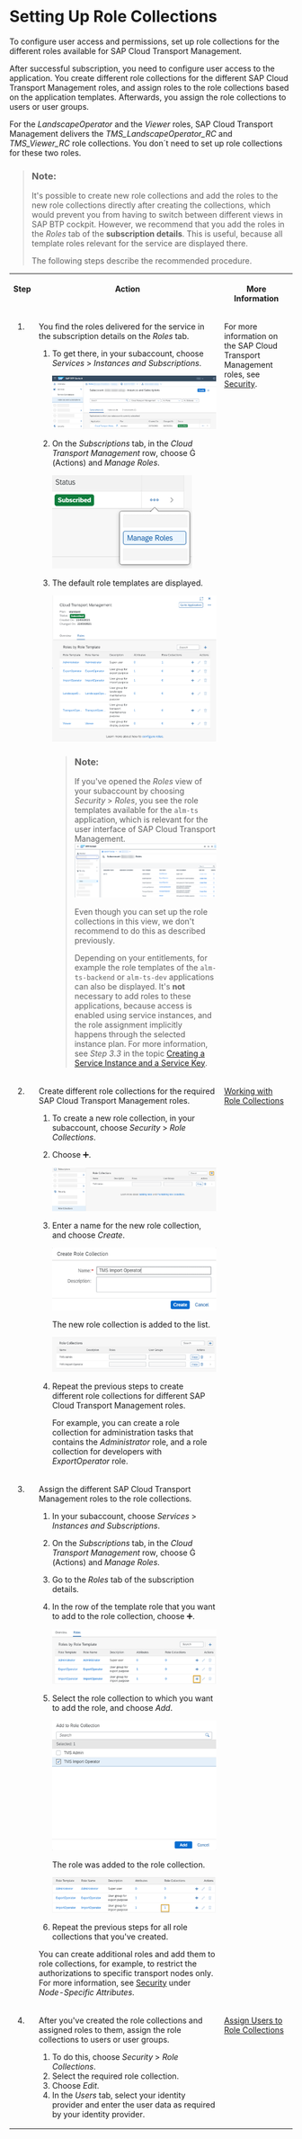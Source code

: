 <!-- loioeb134e02d2074918bcc5af34f50fb19f -->

<link rel="stylesheet" type="text/css" href="../css/sap-icons.css"/>

# Setting Up Role Collections

To configure user access and permissions, set up role collections for the different roles available for SAP Cloud Transport Management.

After successful subscription, you need to configure user access to the application. You create different role collections for the different SAP Cloud Transport Management roles, and assign roles to the role collections based on the application templates. Afterwards, you assign the role collections to users or user groups.

For the *LandscapeOperator* and the *Viewer* roles, SAP Cloud Transport Management delivers the *TMS\_LandscapeOperator\_RC* and *TMS\_Viewer\_RC* role collections. You don´t need to set up role collections for these two roles.

> ### Note:  
> It's possible to create new role collections and add the roles to the new role collections directly after creating the collections, which would prevent you from having to switch between different views in SAP BTP cockpit. However, we recommend that you add the roles in the *Roles* tab of the **subscription details**. This is useful, because all template roles relevant for the service are displayed there.
> 
> The following steps describe the recommended procedure.


<table>
<tr>
<th valign="top">

Step

</th>
<th valign="top">

Action

</th>
<th valign="top">

More Information

</th>
</tr>
<tr>
<td valign="top">

1.

</td>
<td valign="top">

You find the roles delivered for the service in the subscription details on the *Roles* tab.

1.  To get there, in your subaccount, choose *Services* \> *Instances and Subscriptions*.

    ![](images/TMS_Subscription_Overview_35c83a9.png)

2.  On the *Subscriptions* tab, in the *Cloud Transport Management* row, choose <span class="SAP-icons-V5"></span> \(Actions\) and *Manage Roles*.

    ![](images/TMS_Manage_Roles_1846751.png)

3.  The default role templates are displayed.

    ![](images/TMS_Roles_2a761f0.png)

    > ### Note:  
    > If you've opened the *Roles* view of your subaccount by choosing *Security* \> *Roles*, you see the role templates available for the `alm-ts` application, which is relevant for the user interface of SAP Cloud Transport Management. ![](images/alm-ts_Roles_in_Subaccount_c6a491c.png)
    > 
    > Even though you can set up the role collections in this view, we don't recommend to do this as described previously.
    > 
    > Depending on your entitlements, for example the role templates of the `alm-ts-backend` or `alm-ts-dev` applications can also be displayed. It's **not** necessary to add roles to these applications, because access is enabled using service instances, and the role assignment implicitly happens through the selected instance plan. For more information, see *Step 3.3* in the topic [Creating a Service Instance and a Service Key](creating-a-service-instance-and-a-service-key-f449560.md).




</td>
<td valign="top">

For more information on the SAP Cloud Transport Management roles, see [Security](../60-security/security-51939a4.md).

</td>
</tr>
<tr>
<td valign="top">

2.

</td>
<td valign="top">

Create different role collections for the required SAP Cloud Transport Management roles.

1.  To create a new role collection, in your subaccount, choose *Security* \> *Role Collections*.
2.  Choose :heavy_plus_sign:.

    ![](images/Create_Role_Collection_1_cf119d0.png)

3.  Enter a name for the new role collection, and choose *Create*.

    ![](images/Create_Role_Collection_2_adc4a6d.png)

    The new role collection is added to the list.

    ![](images/Create_Role_Collection_3_0fd35c3.png)

4.  Repeat the previous steps to create different role collections for different SAP Cloud Transport Management roles.

    For example, you can create a role collection for administration tasks that contains the *Administrator* role, and a role collection for developers with *ExportOperator* role.




</td>
<td valign="top">

[Working with Role Collections](https://help.sap.com/docs/BTP/65de2977205c403bbc107264b8eccf4b/393ea0b222754311884123ce564779bd.html) 

</td>
</tr>
<tr>
<td valign="top">

3.

</td>
<td valign="top">

Assign the different SAP Cloud Transport Management roles to the role collections.

1.  In your subaccount, choose *Services* \> *Instances and Subscriptions*.

2.  On the *Subscriptions* tab, in the *Cloud Transport Management* row, choose <span class="SAP-icons-V5"></span> \(Actions\) and *Manage Roles*.
3.  Go to the *Roles* tab of the subscription details.
4.  In the row of the template role that you want to add to the role collection, choose :heavy_plus_sign:.

    ![](images/Assign_Roles_1_0b49e30.png)

5.  Select the role collection to which you want to add the role, and choose *Add*.

    ![](images/Assign_Roles_2_988c8cf.png)

    The role was added to the role collection.

    ![](images/Assign_Roles_3_6fdc593.png)

6.  Repeat the previous steps for all role collections that you've created.

You can create additional roles and add them to role collections, for example, to restrict the authorizations to specific transport nodes only. For more information, see [Security](../60-security/security-51939a4.md) under *Node-Specific Attributes*.

</td>
<td valign="top">

 

</td>
</tr>
<tr>
<td valign="top">

4.

</td>
<td valign="top">

After you've created the role collections and assigned roles to them, assign the role collections to users or user groups.

1.  To do this, choose *Security* \> *Role Collections*.
2.  Select the required role collection.
3.  Choose *Edit*.
4.  In the *Users* tab, select your identity provider and enter the user data as required by your identity provider.



</td>
<td valign="top">

[Assign Users to Role Collections](https://help.sap.com/docs/BTP/65de2977205c403bbc107264b8eccf4b/c5766765bda74ad59fe656977c8fa4d6.html) 

</td>
</tr>
</table>

